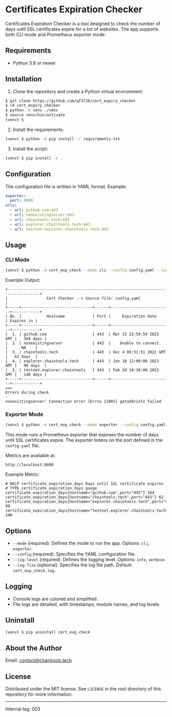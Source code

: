 # Certificates Expiration Checker

Certificates Expiration Checker is a tool designed to check the number of days until SSL certificates expire for a list of websites. The app supports both CLI mode and Prometheus exporter mode.

## Requirements
- Python 3.8 or newer

## Installation

1. Clone the repository and create a Python virtual environment:

```bash
$ git clone https://github.com/qf3l3k/cert_expiry_checker
$ cd cert_expiry_checker
$ python -m venv ./venv
$ source venv/bin/activate
(venv) $
```

2. Install the requirements:

```bash
(venv) $ python -m pip install -r requirements.txt
```

3. Install the script:

```bash
(venv) $ pip install -e .
```

## Configuration

The configuration file is written in YAML format. Example:

```yaml
exporter:
  port: 8000
urls:
  - url: github.com:443
  - url: nonexistingserver:443
  - url: chaintools.tech:443
  - url: explorer.chaintools.tech:443
  - url: testnet.explorer.chaintools.tech:443
```

## Usage

### CLI Mode

```bash
(venv) $ python -m cert_exp_check --mode cli --config config.yaml --log-level verbose
```

Example Output:

```
+------------------------------------------------------------------------------------+
|                 Cert Checker --> Source file: config.yaml                          |
+-----+-------------------------------+------+--------------------------+------------+
| No. |           Hostname            | Port |     Expiration date      | Expires in |
+-----+-------------------------------+------+--------------------------+------------+
|  1. | github.com                    | 443  | Mar 15 23:59:59 2023 GMT |   164 days |
|  2. | nonexistingserver             | 443  |    Unable to connect.    |      NA    |
|  3. | chaintools.tech               | 443  | Dec 4 09:51:51 2022 GMT  |   62 days  |
|  4. | explorer.chaintools.tech      | 443  | Jan 10 12:00:00 2023 GMT |   99 days  |
|  5. | testnet.explorer.chaintools   | 443  | Feb 20 18:30:00 2023 GMT |   140 days |
+-----+-------------------------------+------+--------------------------+------------+
===
Errors during check
-
nonexistingserver: Connection error [Errno 11001] getaddrinfo failed
```

### Exporter Mode

```bash
(venv) $ python -m cert_exp_check --mode exporter --config config.yaml --log-level info
```

This mode runs a Prometheus exporter that exposes the number of days until SSL certificates expire. The exporter listens on the port defined in the `config.yaml` file.

Metrics are available at:

```
http://localhost:8000
```

Example Metric:

```
# HELP certificate_expiration_days Days until SSL certificate expires
# TYPE certificate_expiration_days gauge
certificate_expiration_days{hostname="github.com",port="443"} 164
certificate_expiration_days{hostname="chaintools.tech",port="443"} 62
certificate_expiration_days{hostname="explorer.chaintools.tech",port="443"} 99
certificate_expiration_days{hostname="testnet.explorer.chaintools.tech",port="443"} 140
```

## Options

- `--mode` (required): Defines the mode to run the app. Options: `cli`, `exporter`.
- `--config` (required): Specifies the YAML configuration file.
- `--log-level` (required): Defines the logging level. Options: `info`, `verbose`.
- `--log-file` (optional): Specifies the log file path. Default: `cert_exp_check.log`.

## Logging

- Console logs are colored and simplified.
- File logs are detailed, with timestamps, module names, and log levels.

## Uninstall

```bash
(venv) $ pip uninstall cert_exp_check
```

## About the Author

Email: contact@chaintools.tech

## License

Distributed under the MIT license. See `LICENSE` in the root directory of this repository for more information.

---
Internal tag: 003